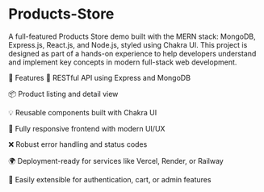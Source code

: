 # Products-Store

A full-featured Products Store demo built with the MERN stack: MongoDB, Express.js, React.js, and Node.js, styled using Chakra UI. This project is designed as part of a hands-on experience to help developers understand and implement key concepts in modern full-stack web development.

🚀 Features
🔧 RESTful API using Express and MongoDB

📦 Product listing and detail view

💡 Reusable components built with Chakra UI

📱 Fully responsive frontend with modern UI/UX

❌ Robust error handling and status codes

🌍 Deployment-ready for services like Vercel, Render, or Railway

🧩 Easily extensible for authentication, cart, or admin features
